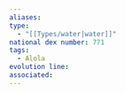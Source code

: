 ```yaml
---
aliases: 
type:
  - "[[Types/water|water]]"
national dex number: 771
tags:
  - Alola
evolution line: 
associated:
---
```

